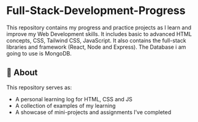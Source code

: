 # Full-Stack-Development-Progress

This repository contains my progress and practice projects as I learn and improve my Web Development skills. It includes basic to advanced HTML concepts, CSS, Tailwind CSS, JavaScript. 
It also contains the full-stack libraries and framework (React, Node and Express). The Database i am going to use is MongoDB. 

## 📖 About
This repository serves as:
- A personal learning log for HTML, CSS and JS
- A collection of examples of my learning
- A showcase of mini-projects and assignments I’ve completed

